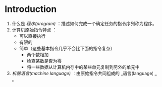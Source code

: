 # Introduction
1. 什么是 _程序(program)_ ：描述如何完成一个确定任务的指令序列称为程序。
2. 计算机原始指令特点 ：
    - 可以直接执行
    - 有限的
    - 简单（这些基本指令几乎不会比下面的指令复杂）
      * 两个数相加
      * 检查某数是否为零
      * 将一些数据从计算机内存中的某些单元复制到另外的单元中
3. _机器语言(machine language)_ ：由原始指令共同组成的 _语言(language) _ 。
